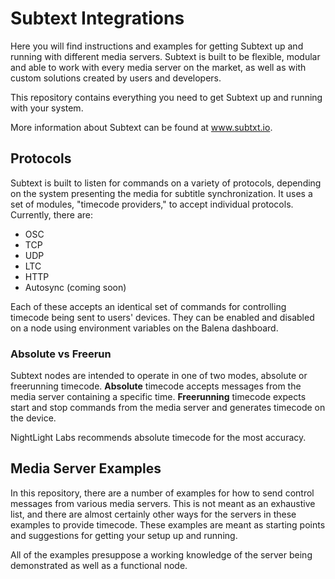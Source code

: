 # Subtext Integrations
Here you will find instructions and examples for getting Subtext up and running with different media servers. 
Subtext is built to be flexible, modular and able to work with every media server on the market, as well as with 
custom solutions created by users and developers.

This repository contains everything you need to get Subtext up and running with your system.

More information about Subtext can be found at www.subtxt.io.

## Protocols
Subtext is built to listen for commands on a variety of protocols, depending on the system presenting the media for 
subtitle synchronization. It uses a set of modules, "timecode providers," to accept individual protocols. Currently, 
there are:
* OSC
* TCP
* UDP
* LTC
* HTTP
* Autosync (coming soon)

Each of these accepts an identical set of commands for controlling timecode being sent to users' devices. They can 
be enabled and disabled on a node using environment variables on the Balena dashboard.
### Absolute vs Freerun
Subtext nodes are intended to operate in one of two modes, absolute or freerunning timecode. **Absolute** timecode 
accepts messages from the media server containing a specific time.
**Freerunning** 
timecode expects start and stop commands from the media server and generates timecode on the device.

NightLight Labs recommends absolute timecode for the most accuracy.

## Media Server Examples
In this repository, there are a number of examples for how to send control messages from various media servers. This 
is not meant as an exhaustive list, and there are almost certainly other ways for the servers in these examples to 
provide timecode. These examples are meant as starting points and suggestions for getting your setup up and running.

All of the examples presuppose a working knowledge of the server being demonstrated as well as a functional node.